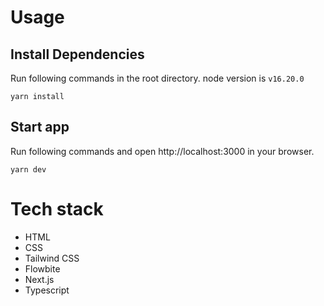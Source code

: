 # Usage

## Install Dependencies

Run following commands in the root directory. node version is `v16.20.0`

```
yarn install
```

## Start app

Run following commands and open http://localhost:3000 in your browser.

```
yarn dev
```

# Tech stack

- HTML
- CSS
- Tailwind CSS
- Flowbite
- Next.js
- Typescript
